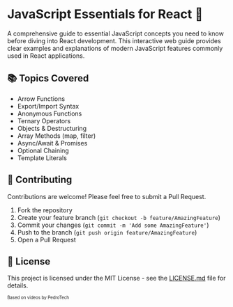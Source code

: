 # JavaScript Essentials for React 🚀

A comprehensive guide to essential JavaScript concepts you need to know before diving into React development. This interactive web guide provides clear examples and explanations of modern JavaScript features commonly used in React applications.

## 📚 Topics Covered

- Arrow Functions
- Export/Import Syntax
- Anonymous Functions
- Ternary Operators
- Objects & Destructuring
- Array Methods (map, filter)
- Async/Await & Promises
- Optional Chaining
- Template Literals

## 🤝 Contributing

Contributions are welcome! Please feel free to submit a Pull Request.

1. Fork the repository
2. Create your feature branch (`git checkout -b feature/AmazingFeature`)
3. Commit your changes (`git commit -m 'Add some AmazingFeature'`)
4. Push to the branch (`git push origin feature/AmazingFeature`)
5. Open a Pull Request

## 📄 License

This project is licensed under the MIT License - see the [LICENSE.md](LICENSE.md) file for details.

<sub><sup>Based on videos by PedroTech</sup></sub>